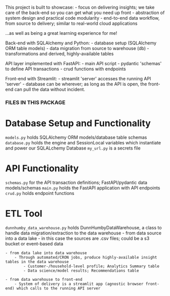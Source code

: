 
This project is built to showcase:
    - focus on delivering insights; we take care of the back-end so you can get what you need up front
    - abstraction of system design and practical code modularity
    - end-to-end data workflow, from source to delivery; similar to real-world cloud applications

...as well as being a great learning experience for me!

Back-end with SQLAlchemy and Python:
    - database setup (SQLAlchemy ORM table models)
    - data migration from source to warehouse (db)
    - transformations and derived, highly-available tables

API layer implemented with FastAPI:
    - main API script
    - pydantic 'schemas' to define API transactions
    - crud functions with endpoints

Front-end with Streamlit:
    - streamlit 'server' accesses the running API 'server'
    - database can be wherever; as long as the API is open, the front-end can pull the data without incident.

### FILES IN THIS PACKAGE ###

# Database Setup and Functionality
`models.py` holds SQLAlchemy ORM models/database table schemas
`database.py` holds the engine and SessionLocal variables which instantiate and power our SQLALchemy Database
`my_url.py` is a secrets file

# API Functionality
`schemas.py` for the API transaction definitions; FastAPI/pydantic data models/schemas
`main.py` holds the FastAPI application with API endpoints
`crud.py` holds endpoint functions

# ETL Tool
`dunnhumby_data_warehouse.py` holds DunnHumbyDataWarehouse, a class to handle data migration/extraction to the data warehouse
    - from data source into a data lake
        - in this case the sources are .csv files; could be a s3 bucket or event-based data

    - from data lake into data warehouse
        - Through automated/CRON jobs, produce highly-available insight tables in the data warehouse
            - Customer-/household-level profile; Analytics Summary table
            - Data science/model results; Recommendations table
    
    - from data warehouse to front-end
        - System of delivery is a streamlit app (agnostic browser front-end) which calls to the running API server
